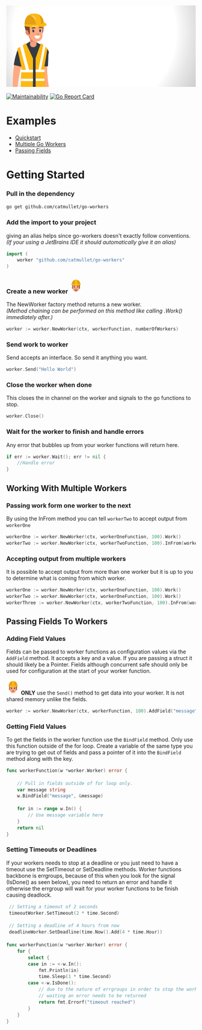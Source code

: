 ![go workers](https://raw.githubusercontent.com/catmullet/go-workers/assets/constworker_header_anim.gif)

[![Maintainability](https://api.codeclimate.com/v1/badges/402fee86fbd1e24defb2/maintainability)](https://codeclimate.com/github/catmullet/go-workers/maintainability) [![Go Report Card](https://goreportcard.com/badge/github.com/catmullet/go-workers)](https://goreportcard.com/report/github.com/catmullet/go-workers)    

# Examples
* [Quickstart](https://github.com/catmullet/go-workers/blob/master/examples/quickstart/quickstart.go)
* [Multiple Go Workers](https://github.com/catmullet/go-workers/blob/master/examples/multiple_workers/multipleworkers.go)
* [Passing Fields](https://github.com/catmullet/go-workers/blob/master/examples/passing_fields/passingfields.go)
# Getting Started
### Pull in the dependency
```zsh
go get github.com/catmullet/go-workers
```

### Add the import to your project
giving an alias helps since go-workers doesn't exactly follow conventions.    
_(If your using a JetBrains IDE it should automatically give it an alias)_
```go
import (
    worker "github.com/catmullet/go-workers"
)
```
### Create a new worker <img src="https://raw.githubusercontent.com/catmullet/go-workers/assets/constworker.png" alt="worker" width="35"/>
The NewWorker factory method returns a new worker.    
_(Method chaining can be performed on this method like calling .Work() immediately after.)_
```go
worker := worker.NewWorker(ctx, workerFunction, numberOfWorkers)
```
### Send work to worker
Send accepts an interface.  So send it anything you want.
```go
worker.Send("Hello World")
```
### Close the worker when done
This closes the in channel on the worker and signals to the go functions to stop.
```go
worker.Close()
```
### Wait for the worker to finish and handle errors
Any error that bubbles up from your worker functions will return here.
```go
if err := worker.Wait(); err != nil {
    //Handle error
}
```

## Working With Multiple Workers
### Passing work form one worker to the next 

By using the InFrom method you can tell `workerTwo` to accept output from `workerOne`
```go
workerOne := worker.NewWorker(ctx, workerOneFunction, 100).Work()
workerTwo := worker.NewWorker(ctx, workerTwoFunction, 100).InFrom(workerOne).Work()
```
### Accepting output from multiple workers
It is possible to accept output from more than one worker but it is up to you to determine what is coming from which worker.
```go
workerOne := worker.NewWorker(ctx, workerOneFunction, 100).Work()
workerTwo := worker.NewWorker(ctx, workerOneFunction, 100).Work()
workerThree := worker.NewWorker(ctx, workerTwoFunction, 100).InFrom(workerOne, workerTwo).Work()
```

## Passing Fields To Workers
### Adding Field Values
Fields can be passed to worker functions as configuration values via the `AddField` method.  It accepts a key and a value.
If you are passing a struct it should likely be a Pointer.
Fields although concurrent safe should only be used for configuration at the start of your worker function.

<img src="https://raw.githubusercontent.com/catmullet/go-workers/assets/constworker2.png" alt="worker" width="35"/> **ONLY** use the `Send()` method to get data into your worker. It is not shared memory unlike the fields.
```go
worker := worker.NewWorker(ctx, workerFunction, 100).AddField("message", "Hello World")
```

### Getting Field Values
To get the fields in the worker function use the `BindField` method.
Only use this function outside of the for loop. Create a variable of the same type you are trying to get out of fields and pass a pointer of it into the `BindField` method along with the key.

```go
func workerFunction(w *worker.Worker) error {

    // Pull in fields outside of for loop only.
    var message string
    w.BindField("message", &message)

    for in := range w.In() {
        // Use message variable here
    }
    return nil
}
```

### Setting Timeouts or Deadlines
If your workers needs to stop at a deadline or you just need to have a timeout use the SetTimeout or SetDeadline methods.
Worker functions backbone is errgroups, because of this when you look for the signal (IsDone() as seen below), you need to return an error
and handle it otherwise the errgroup will wait for your worker functions to be finish causing deadlock.
```go
 // Setting a timeout of 2 seconds
 timeoutWorker.SetTimeout(2 * time.Second)

 // Setting a deadline of 4 hours from now
 deadlineWorker.SetDeadline(time.Now().Add(4 * time.Hour))

func workerFunction(w *worker.Worker) error {
	for {
		select {
		case in := <-w.In():
			fmt.Println(in)
			time.Sleep(1 * time.Second)
		case <-w.IsDone():
			// due to the nature of errgroups in order to stop the worker from
			// waiting an error needs to be returned
			return fmt.Errorf("timeout reached")
		}
	}
}
```
